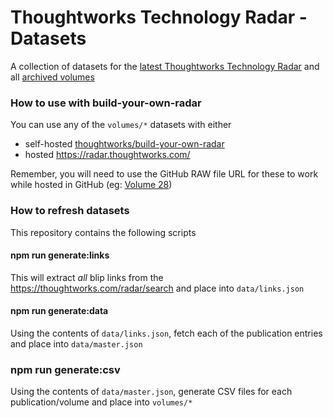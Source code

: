 # Thoughtworks Technology Radar - Datasets

A collection of datasets for the [latest Thoughtworks Technology Radar](https://www.thoughtworks.com/radar) and all [archived volumes](https://www.thoughtworks.com/radar/archive)

### How to use with build-your-own-radar

You can use any of the `volumes/*` datasets with either

-   self-hosted [thoughtworks/build-your-own-radar](https://github.com/thoughtworks/build-your-own-radar#using-csv-data)
-   hosted https://radar.thoughtworks.com/

Remember, you will need to use the GitHub RAW file URL for these to work while hosted in GitHub (eg: [Volume 28](https://raw.githubusercontent.com/setchy/thoughtworks-tech-radar-volumes/main/volumes/Thoughtworks%20Technology%20Radar%20Volume%2028.csv))

### How to refresh datasets

This repository contains the following scripts

#### npm run generate:links

This will extract _all_ blip links from the https://thoughtworks.com/radar/search and place into `data/links.json`

#### npm run generate:data

Using the contents of `data/links.json`, fetch each of the publication entries and place into `data/master.json`

### npm run generate:csv

Using the contents of `data/master.json`, generate CSV files for each publication/volume and place into `volumes/*`
